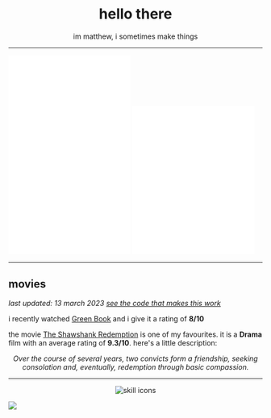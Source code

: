 <div align="center">

  # hello there
  
  im matthew, i sometimes make things

</div>

---

<img width="48%" src="https://raw.githubusercontent.com/matievisthekat/matievisthekat/master/overall-metrics.svg" alt="Overall Metrics" /> <img width="48%" src="https://raw.githubusercontent.com/matievisthekat/matievisthekat/master/recent-metrics.svg" alt="Recent Metrics" />

---

## movies
*last updated: <!--common.timestamp:start-->13 march 2023<!--common.timestamp:end-->
[see the code that makes this work](https://github.com/matievisthekat/matievisthekat/tree/master/movies)*

i recently watched <!--recent.link:start text="recent.title"-->[Green Book](https://imdb.com/title/tt6966692/ 'imdb page')<!--recent.link:end--> and i give it a rating of **<!--recent.rating:start-->8<!--recent.rating:end-->/10**

the movie <!--favourite.link:start text="favourite.title"-->[The Shawshank Redemption](https://imdb.com/title/tt0111161/?ref_=ttls_li_i 'imdb page')<!--favourite.link:end--> is one of my favourites. it is a **<!--favourite.genre:start-->Drama<!--favourite.genre:end-->** film with an average rating of **<!--favourite.avgRating:start-->9.3<!--favourite.avgRating:end-->/10**. here's a little description:

<div align="center">

  *<!--favourite.desc:start-->Over the course of several years, two convicts form a friendship, seeking consolation and, eventually, redemption through basic compassion.<!--favourite.desc:end-->*
  
</div>

---

<div align="center">
     <img src="https://skillicons.dev/icons?perline=10&i=cloudflare,netlify,heroku,figma,electron,sass,emotion,css,html,dart,flutter,deno,express,svelte,react,nextjs,ts,js,nodejs,ruby,rails,rust,linux,git,vim,vscode,nginx,mongodb,mysql,postgres" alt="skill icons" />
</div>

![](https://hit.yhype.me/github/profile?user_id=45036977)
